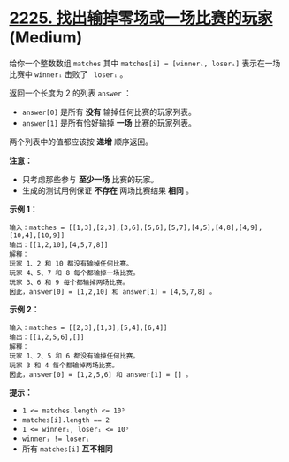 # [2225. 找出输掉零场或一场比赛的玩家][link] (Medium)

[link]: https://leetcode.cn/problems/find-players-with-zero-or-one-losses/

给你一个整数数组 `matches` 其中 `matches[i] = [winnerᵢ, loserᵢ]` 表示在一场比赛中 `winnerᵢ` 击败了 `
loserᵢ` 。

返回一个长度为 2 的列表 `answer` ：

- `answer[0]` 是所有 **没有** 输掉任何比赛的玩家列表。
- `answer[1]` 是所有恰好输掉 **一场** 比赛的玩家列表。

两个列表中的值都应该按 **递增** 顺序返回。

**注意：**

- 只考虑那些参与 **至少一场** 比赛的玩家。
- 生成的测试用例保证 **不存在** 两场比赛结果 **相同** 。

**示例 1：**

```
输入：matches = [[1,3],[2,3],[3,6],[5,6],[5,7],[4,5],[4,8],[4,9],[10,4],[10,9]]
输出：[[1,2,10],[4,5,7,8]]
解释：
玩家 1、2 和 10 都没有输掉任何比赛。
玩家 4、5、7 和 8 每个都输掉一场比赛。
玩家 3、6 和 9 每个都输掉两场比赛。
因此，answer[0] = [1,2,10] 和 answer[1] = [4,5,7,8] 。
```

**示例 2：**

```
输入：matches = [[2,3],[1,3],[5,4],[6,4]]
输出：[[1,2,5,6],[]]
解释：
玩家 1、2、5 和 6 都没有输掉任何比赛。
玩家 3 和 4 每个都输掉两场比赛。
因此，answer[0] = [1,2,5,6] 和 answer[1] = [] 。
```

**提示：**

- `1 <= matches.length <= 10⁵`
- `matches[i].length == 2`
- `1 <= winnerᵢ, loserᵢ <= 10⁵`
- `winnerᵢ != loserᵢ`
- 所有 `matches[i]` **互不相同**
